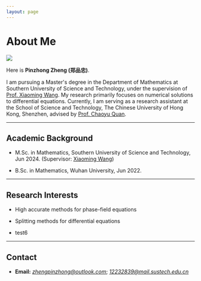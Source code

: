 ```yaml
---
layout: page
---
```


# About Me

<img src="https://zhengpinzhong.github.io/zpz.jpg" class="floatpic">

Here is **Pinzhong Zheng (郑品忠)**.

I am pursuing a Master's degree in the Department of Mathematics at Southern University of Science and Technology, under the supervision of [Prof. Xiaoming Wang](https://sites.mst.edu/wangxiaoming/). My research primarily focuses on numerical solutions to differential equations. Currently, I am serving as a research assistant at the School of Science and Technology, The Chinese University of Hong Kong, Shenzhen, advised by [Prof. Chaoyu Quan](https://sites.google.com/site/quanchaoyu/home).

---

## Academic Background

- M.Sc. in Mathematics, Southern University of Science and Technology, Jun 2024. (Supervisor: [Xiaoming Wang](https://sites.mst.edu/wangxiaoming/))

- B.Sc. in Mathematics, Wuhan University, Jun 2022.

---

## Research Interests

- High accurate methods for phase-field equations

- Splitting methods for differential equations

- test6

---

## Contact

- **Email:** *zhengpinzhong@outlook.com*; *12232839@mail.sustech.edu.cn*
